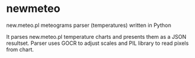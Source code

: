 newmeteo
========

new.meteo.pl meteograms parser (temperatures) written in Python

It parses new.meteo.pl temperature charts and presents them as a JSON resultset.
Parser uses GOCR to adjust scales and PIL library to read pixels from chart.

